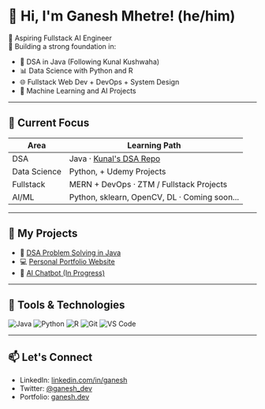 # 👋 Hi, I'm Ganesh Mhetre! (he/him)

🚀 Aspiring Fullstack AI Engineer  
🎯 Building a strong foundation in:
- 🔧 DSA in Java (Following Kunal Kushwaha)
- 📊 Data Science with Python and R
- 🌐 Fullstack Web Dev + DevOps + System Design
- 🤖 Machine Learning and AI Projects

---

## 📌 Current Focus

| Area         | Learning Path                                                    |
|--------------|------------------------------------------------------------------|
| DSA          | Java · [Kunal's DSA Repo](https://github.com/kunal-kushwaha/DSA-Bootcamp-Java) |
| Data Science | Python,  + Udemy Projects                            |
| Fullstack    | MERN + DevOps · ZTM / Fullstack Projects                         |
| AI/ML        | Python, sklearn, OpenCV, DL · Coming soon...                     |

---

## 🧠 My Projects

- 🔢 [DSA Problem Solving in Java](https://github.com/ganesh-12-spec/dsa-java)
- 💻 [Personal Portfolio Website](https://ganesh-12-specportfolio.vercel.app)
- 🤖 [AI Chatbot (In Progress)](https://github.com/ganesh-ai/ai-chatbot)

---

## 🧰 Tools & Technologies

![Java](https://img.shields.io/badge/Java-007396?style=flat&logo=java&logoColor=white)
![Python](https://img.shields.io/badge/Python-3776AB?style=flat&logo=python&logoColor=white)
![R](https://img.shields.io/badge/R-276DC3?style=flat&logo=r&logoColor=white)
![Git](https://img.shields.io/badge/Git-F05032?style=flat&logo=git&logoColor=white)
![VS Code](https://img.shields.io/badge/VS--Code-007ACC?style=flat&logo=visual-studio-code)

---

## 📫 Let's Connect

- LinkedIn: [linkedin.com/in/ganesh](#)
- Twitter: [@ganesh_dev](#)
- Portfolio: [ganesh.dev](#)

